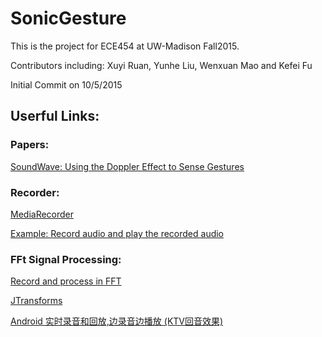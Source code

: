 # SonicGesture
This is the project for ECE454 at UW-Madison Fall2015.

Contributors including:
Xuyi Ruan, Yunhe Liu, Wenxuan Mao and Kefei Fu

Initial Commit on 10/5/2015

## Userful Links: 

### Papers: 

[SoundWave: Using the Doppler Effect to Sense Gestures](http://research.microsoft.com/en-us/um/redmond/groups/cue/publications/guptasoundwavechi2012.pdf)

### Recorder:

[MediaRecorder](http://developer.android.com/reference/android/media/MediaRecorder.html)

[Example: Record audio and play the recorded audio](http://developer.android.com/guide/topics/media/audio-capture.html) 

### FFt Signal Processing: 


[Record and process in FFT](http://stackoverflow.com/questions/16982623/android-app-to-record-sound-in-real-time-and-identify-frequency)

[JTransforms](https://sites.google.com/site/piotrwendykier/software/jtransforms)

[Android 实时录音和回放,边录音边播放 (KTV回音效果)](http://www.cnblogs.com/mythou/p/3241925.html)
